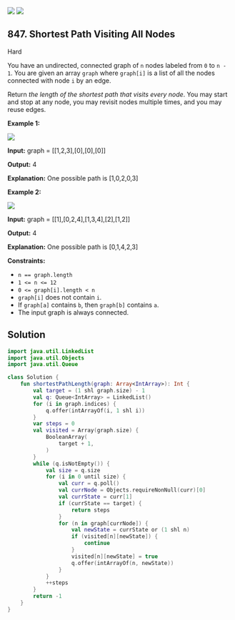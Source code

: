 [![](https://img.shields.io/github/stars/javadev/LeetCode-in-Kotlin?label=Stars&style=flat-square)](https://github.com/javadev/LeetCode-in-Kotlin)
[![](https://img.shields.io/github/forks/javadev/LeetCode-in-Kotlin?label=Fork%20me%20on%20GitHub%20&style=flat-square)](https://github.com/javadev/LeetCode-in-Kotlin/fork)

## 847\. Shortest Path Visiting All Nodes

Hard

You have an undirected, connected graph of `n` nodes labeled from `0` to `n - 1`. You are given an array `graph` where `graph[i]` is a list of all the nodes connected with node `i` by an edge.

Return _the length of the shortest path that visits every node_. You may start and stop at any node, you may revisit nodes multiple times, and you may reuse edges.

**Example 1:**

![](https://assets.leetcode.com/uploads/2021/05/12/shortest1-graph.jpg)

**Input:** graph = \[\[1,2,3],[0],[0],[0]]

**Output:** 4

**Explanation:** One possible path is [1,0,2,0,3]

**Example 2:**

![](https://assets.leetcode.com/uploads/2021/05/12/shortest2-graph.jpg)

**Input:** graph = \[\[1],[0,2,4],[1,3,4],[2],[1,2]]

**Output:** 4

**Explanation:** One possible path is [0,1,4,2,3]

**Constraints:**

*   `n == graph.length`
*   `1 <= n <= 12`
*   `0 <= graph[i].length < n`
*   `graph[i]` does not contain `i`.
*   If `graph[a]` contains `b`, then `graph[b]` contains `a`.
*   The input graph is always connected.

## Solution

```kotlin
import java.util.LinkedList
import java.util.Objects
import java.util.Queue

class Solution {
    fun shortestPathLength(graph: Array<IntArray>): Int {
        val target = (1 shl graph.size) - 1
        val q: Queue<IntArray> = LinkedList()
        for (i in graph.indices) {
            q.offer(intArrayOf(i, 1 shl i))
        }
        var steps = 0
        val visited = Array(graph.size) {
            BooleanArray(
                target + 1,
            )
        }
        while (q.isNotEmpty()) {
            val size = q.size
            for (i in 0 until size) {
                val curr = q.poll()
                val currNode = Objects.requireNonNull(curr)[0]
                val currState = curr[1]
                if (currState == target) {
                    return steps
                }
                for (n in graph[currNode]) {
                    val newState = currState or (1 shl n)
                    if (visited[n][newState]) {
                        continue
                    }
                    visited[n][newState] = true
                    q.offer(intArrayOf(n, newState))
                }
            }
            ++steps
        }
        return -1
    }
}
```